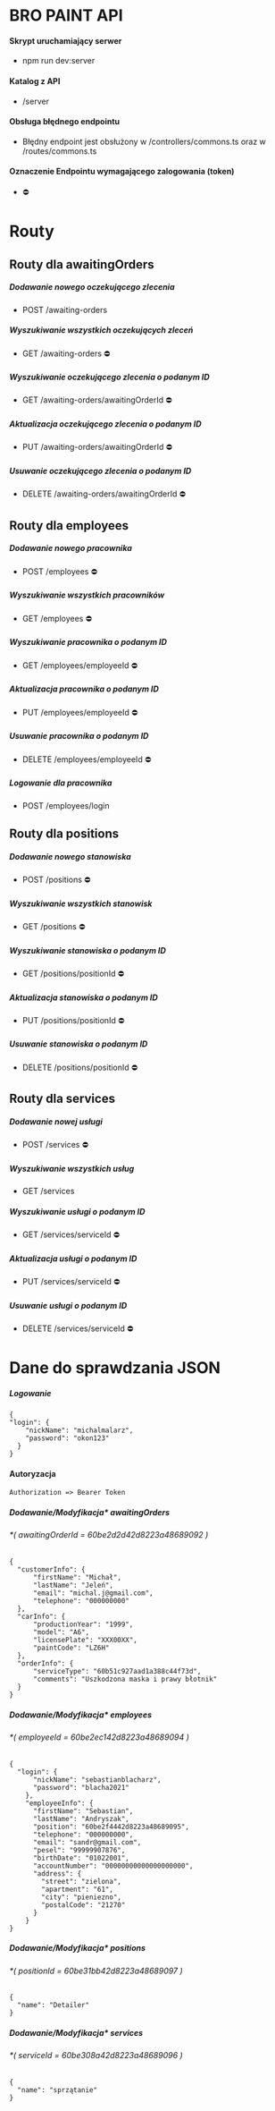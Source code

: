 # BRO PAINT API

#### Skrypt uruchamiający serwer 
- npm run dev:server
#### Katalog z API 
- /server
#### Obsługa błędnego endpointu
- Błędny endpoint jest obsłużony w /controllers/commons.ts oraz w /routes/commons.ts
#### Oznaczenie Endpointu wymagającego zalogowania (token)
- :no_entry:

# Routy

## Routy dla awaitingOrders
##### Dodawanie nowego oczekującego zlecenia
- POST /awaiting-orders
##### Wyszukiwanie wszystkich oczekujących zleceń
- GET /awaiting-orders :no_entry:
##### Wyszukiwanie oczekującego zlecenia o podanym ID
- GET /awaiting-orders/awaitingOrderId :no_entry:
##### Aktualizacja oczekującego zlecenia o podanym ID
- PUT /awaiting-orders/awaitingOrderId :no_entry: 
##### Usuwanie oczekującego zlecenia o podanym ID
- DELETE /awaiting-orders/awaitingOrderId :no_entry:

## Routy dla employees
##### Dodawanie nowego pracownika
- POST /employees :no_entry:
##### Wyszukiwanie wszystkich pracowników
- GET /employees :no_entry:
##### Wyszukiwanie pracownika o podanym ID
- GET /employees/employeeId :no_entry:
##### Aktualizacja pracownika o podanym ID
- PUT /employees/employeeId :no_entry:
##### Usuwanie pracownika o podanym ID
- DELETE /employees/employeeId :no_entry:
##### Logowanie dla pracownika
- POST /employees/login

## Routy dla positions
##### Dodawanie nowego stanowiska
- POST /positions :no_entry:
##### Wyszukiwanie wszystkich stanowisk
- GET /positions :no_entry:
##### Wyszukiwanie stanowiska o podanym ID
- GET /positions/positionId :no_entry:
##### Aktualizacja stanowiska o podanym ID
- PUT /positions/positionId :no_entry:
##### Usuwanie stanowiska o podanym ID
- DELETE /positions/positionId :no_entry:

## Routy dla services
##### Dodawanie nowej usługi
- POST /services :no_entry:
##### Wyszukiwanie wszystkich usług
- GET /services
##### Wyszukiwanie usługi o podanym ID
- GET /services/serviceId :no_entry:
##### Aktualizacja usługi o podanym ID
- PUT /services/serviceId :no_entry:
##### Usuwanie usługi o podanym ID
- DELETE /services/serviceId :no_entry:

# Dane do sprawdzania JSON
##### Logowanie
    {
    "login": {
        "nickName": "michalmalarz",
        "password": "okon123"
      }
    }
#### Autoryzacja
    Authorization => Bearer Token
##### Dodawanie/Modyfikacja* awaitingOrders
###### *( awaitingOrderId = 60be2d2d42d8223a48689092 )

    {
      "customerInfo": {
          "firstName": "Michał",
          "lastName": "Jeleń",
          "email": "michal.j@gmail.com",
          "telephone": "000000000"
      },
      "carInfo": {
          "productionYear": "1999",
          "model": "A6",
          "licensePlate": "XXX00XX",
          "paintCode": "LZ6H"
      },
      "orderInfo": {
          "serviceType": "60b51c927aad1a388c44f73d",
          "comments": "Uszkodzona maska i prawy błotnik"
      }
    }
##### Dodawanie/Modyfikacja* employees
###### *( employeeId = 60be2ec142d8223a48689094 ) 
    {
      "login": {
          "nickName": "sebastianblacharz",
          "password": "blacha2021"
        },
        "employeeInfo": {
          "firstName": "Sebastian",
          "lastName": "Andryszak",
          "position": "60be2f4442d8223a48689095",
          "telephone": "000000000",
          "email": "sandr@gmail.com",
          "pesel": "99999907876",
          "birthDate": "01022001",
          "accountNumber": "00000000000000000000",
          "address": {
            "street": "zielona",
            "apartment": "61",
            "city": "pieniezno",
            "postalCode": "21270"
          }
        }
    }
##### Dodawanie/Modyfikacja* positions
###### *( positionId = 60be31bb42d8223a48689097 )
    {
      "name": "Detailer"
    }
##### Dodawanie/Modyfikacja* services
###### *( serviceId = 60be308a42d8223a48689096 )
    {
      "name": "sprzątanie"
    }
